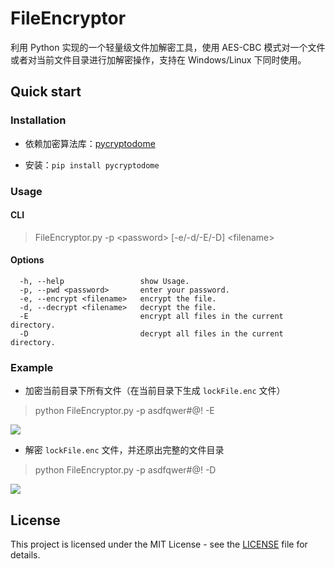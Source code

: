 # FileEncryptor
利用 Python 实现的一个轻量级文件加解密工具，使用 AES-CBC 模式对一个文件或者对当前文件目录进行加解密操作，支持在 Windows/Linux 下同时使用。

## Quick start

### Installation

- 依赖加密算法库：[pycryptodome](https://github.com/Legrandin/pycryptodome)

- 安装：`pip install pycryptodome`

### Usage

#### CLI

> FileEncryptor.py -p \<password> [-e/-d/-E/-D] \<filename>

#### Options

```
  -h, --help                 show Usage.
  -p, --pwd <password>       enter your password.
  -e, --encrypt <filename>   encrypt the file.
  -d, --decrypt <filename>   decrypt the file.
  -E                         encrypt all files in the current directory.
  -D                         decrypt all files in the current directory.
```

### Example

- 加密当前目录下所有文件（在当前目录下生成 `lockFile.enc` 文件）

> python FileEncryptor.py -p asdfqwer#@! -E

![](https://raw.githubusercontent.com/eW1z4rd/AES-FileEncryptor/master/example/pic1.png)

- 解密 `lockFile.enc` 文件，并还原出完整的文件目录

> python FileEncryptor.py -p asdfqwer#@! -D

![](https://raw.githubusercontent.com/eW1z4rd/AES-FileEncryptor/master/example/pic2.png)

## License

This project is licensed under the MIT License - see the [LICENSE](https://github.com/eW1z4rd/AES-FileEncryptor/blob/master/LICENSE) file for details.

